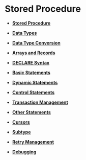 # Stored Procedure<a name="EN-US_TOPIC_0289900792"></a>

-   **[Stored Procedure](stored-procedure-21.md)**  

-   **[Data Types](data-types-22.md)**  

-   **[Data Type Conversion](data-type-conversion.md)**  

-   **[Arrays and Records](arrays-and-records.md)**  

-   **[DECLARE Syntax](declare-syntax.md)**  

-   **[Basic Statements](basic-statements.md)**  

-   **[Dynamic Statements](dynamic-statements.md)**  

-   **[Control Statements](control-statements.md)**  

-   **[Transaction Management](transaction-management.md)**  

-   **[Other Statements](other-statements.md)**  

-   **[Cursors](cursors.md)**  

-   **[Subtype](subtype.md)**

-   **[Retry Management](retry-management.md)**  

-   **[Debugging](debugging.md)**  


